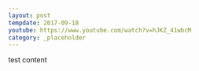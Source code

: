 ```yaml
---
layout: post
tempdate: 2017-09-18
youtube: https://www.youtube.com/watch?v=hJKZ_41wbcM
category: _placeholder
---
```

test content